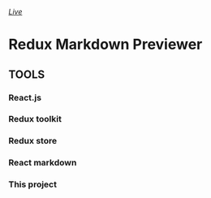 
*[Live](https://65fe7e71ab32b2c2dd8e1817--markdownpreviewerredux.netlify.app/)*

# Redux Markdown Previewer 

## TOOLS
### React.js
### Redux toolkit
### Redux store
### React markdown 

### This project 
